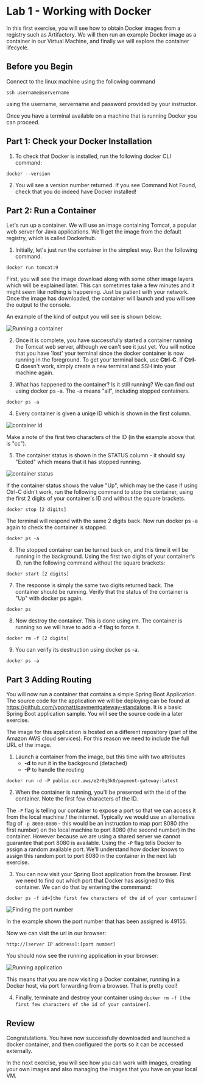 # Lab 1 - Working with Docker
In this first exercise, you will see how to obtain Docker images from a registry such as Artifactory. We will then run an example Docker image as a container in our Virtual Machine, and finally we will explore the container lifecycle.

## Before you Begin
Connect to the linux machine using the following command 

```ssh username@servername``` 

using the username, servername and password provided by your instructor.

Once you have a terminal available on a machine that is running Docker you can proceed.

## Part 1: Check your Docker Installation

1. To check that Docker is installed, run the following docker CLI command:

```docker --version ```

2. You wil see a version number returned. If you see Command Not Found, check that you do indeed have Docker installed!
   
## Part 2: Run a Container

Let's run up a container. We will use an image containing Tomcat, a popular web server for Java applications. We'll get the image from the default registry, which is called Dockerhub.

1. Initially, let's just run the container in the simplest way. Run the following command.

 ```docker run tomcat:9 ```

First, you will see the image download along with some other image layers which will be explained later. This can sometimes take a few minutes and it might seem like nothing is happening. Just be patient with your network. Once the image has downloaded, the container will launch and you will see the output to the console.

An example of the kind of output you will see is shown below:

![Running a container](img/docker-run.png)

2. Once it is complete, you have successfully started a container running the Tomcat web server, although we can't see it just yet. You will notice that you have 'lost' your terminal since the docker container is now running in the foreground. To get your terminal back, use **Ctrl-C**. If **Ctrl-C** doesn't work, simply create a new terminal and SSH into your machine again.
    
3. What has happened to the container? Is it still running? We can find out using docker ps -a. The -a means "all", including stopped containers.

```docker ps -a```

4. Every container is given a uniqe ID which is shown in the first column. 

![container id](img/docker-container-id.png)

Make a note of the first two characters of the ID (in the example above that is "cc").

5. The container status is shown in the STATUS column - it should say "Exited" which means that it has stopped running.

![container status](img/docker-container-status-exited.png)

If the container status shows the value "Up", which may be the case if using Ctrl-C didn't work, run the following command to stop the container, using the first 2 digits of your container's ID and without the square brackets.

```docker stop [2 digits]```

The terminal will respond with the same 2 digits back. Now run docker ps -a again to check the container is stopped.

```docker ps -a```

6. The stopped container can be turned back on, and this time it will be running in the background. Using the first two digits of your container's ID, run the following command without the square brackets:

```docker start [2 digits]```

7. The response is simply the same two digits returned back. The container should be running. Verify that the status of the container is "Up" with docker ps again.

```docker ps```

8. Now destroy the container. This is done using rm. The container is running so we will have to add a -f flag to force it.

```docker rm -f [2 digits]```

9. You can verify its destruction using docker ps -a.

```docker ps -a```

## Part 3 Adding Routing

You will now run a container that contains a simple Spring Boot Application. The source code for the application we will be deploying can be found at <https://github.com/vppmatt/paymentgateway-standalone>. It is a basic Spring Boot application sample. You will see the source code in a later exercise.

The image for this application is hosted on a different repository (part of the Amazon AWS cloud services). For this reason we need to include the full URL of the image.

1. Launch a container from the image, but this time with two attributes
   - **-d** to run it in the background (detached)
   - **-P** to handle the routing

 ```docker run -d -P public.ecr.aws/e2r0q3k0/payment-gateway:latest ```

 2. When the container is running, you'll be presented with the id of the container. Note the first few characters of the ID.

The `-P` flag is telling our container to expose a port so that we can access it from the local machine / the internet. Typically we would use an alternative flag of `-p 8080:8080` - this would be an instruction to map port 8080 (the first number) on the local machine to port 8080 (the second number) in the container. However because we are using a shared server we cannot guarantee that port 8080 is available. Using the `-P` flag tells Docker to assign a random available port. We'll understand how docker knows to assign this random port to port 8080 in the container in the next lab exercise.

3. You can now visit your Spring Boot application from the browser. First we need to find out which port that Docker has assigned to this container. We can do that by entering the commmand:

`docker ps -f id=[the first few characters of the id of your container]`

![Finding the port number](img/docker-finding-the-port-number.png)

In the example shown the port number that has been assigned is 49155.

Now we can visit the url in our browser:

`http://[server IP address]:[port number]`

You should now see the running application in your browser:

![Running application](img/payments-webpage.png)

This means that you are now visiting a Docker container, running in a Docker host, via port forwarding from a browser. That is pretty cool!

4. Finally, terminate and destroy your container using `docker rm -f [the first few characters of the id of your container]`. 

## Review
Congratulations. You have now successfully  downloaded and launched a docker container, and then configured the ports so it can be accessed externally.

In the next exercise, you will see how you can work with images, creating your own images and also managing the images that you have on your local VM.


